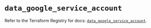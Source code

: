 # `data_google_service_account`

Refer to the Terraform Registry for docs: [`data_google_service_account`](https://registry.terraform.io/providers/drfaust92/google/4.16.4/docs/data-sources/service_account).
